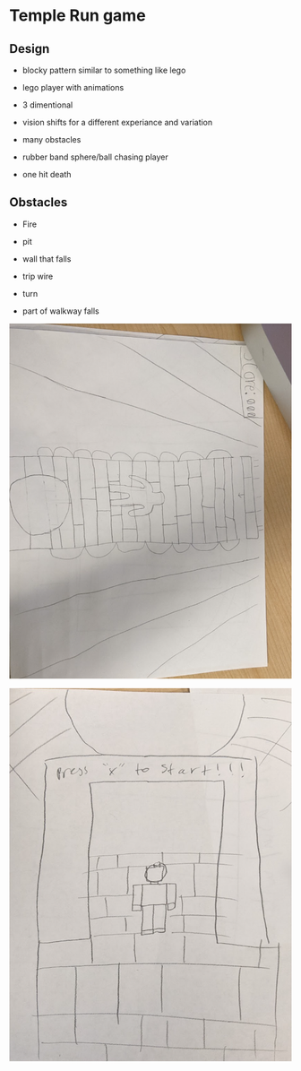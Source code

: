 # Temple Run game

## Design

- blocky pattern similar to something like lego

- lego player with animations

- 3 dimentional

- vision shifts for a different experiance and variation

- many obstacles 

- rubber band sphere/ball chasing player

- one hit death

## Obstacles

- Fire

- pit

- wall that falls

- trip wire

- turn

- part of walkway falls

![Design for temple run game](https://github.com/RobertBu1/Games/blob/main/images/Screen%20Shot%202023-02-28%20at%209.36.40%20AM.png)

![Start screen](https://github.com/RobertBu1/Games/blob/main/images/Screen%20Shot%202023-02-28%20at%209.37.04%20AM.png)
